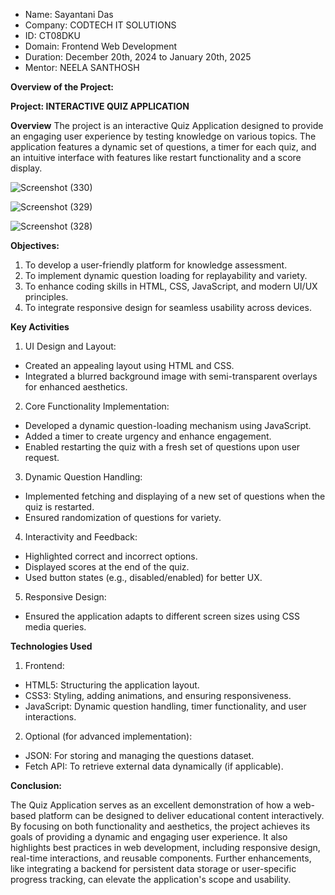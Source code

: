 * Name: Sayantani Das
* Company: CODTECH IT SOLUTIONS
* ID: CT08DKU
* Domain: Frontend Web Development
* Duration: December 20th, 2024 to January 20th, 2025
* Mentor: NEELA SANTHOSH

**Overview of the Project:**

**Project: INTERACTIVE QUIZ APPLICATION**

**Overview**
The project is an interactive Quiz Application designed to provide an engaging user experience by testing knowledge on various topics. The application features a dynamic set of questions, a timer for each quiz, and an intuitive interface with features like restart functionality and a score display.

![Screenshot (330)](https://github.com/user-attachments/assets/dc857684-fd21-48b7-aac2-20c09f0009a6)

![Screenshot (329)](https://github.com/user-attachments/assets/56f0ab32-ebda-4e46-96e9-df84d514f02a)

![Screenshot (328)](https://github.com/user-attachments/assets/a8516c24-49e8-4d83-a04a-febdf26ba1a8)

**Objectives:**
1) To develop a user-friendly platform for knowledge assessment.
2) To implement dynamic question loading for replayability and variety.
3) To enhance coding skills in HTML, CSS, JavaScript, and modern UI/UX principles.
4) To integrate responsive design for seamless usability across devices.

**Key Activities**
1) UI Design and Layout:
 * Created an appealing layout using HTML and CSS.
 * Integrated a blurred background image with semi-transparent overlays for enhanced aesthetics.

2) Core Functionality Implementation:
 * Developed a dynamic question-loading mechanism using JavaScript.
 * Added a timer to create urgency and enhance engagement.
 * Enabled restarting the quiz with a fresh set of questions upon user request.

3) Dynamic Question Handling:
 * Implemented fetching and displaying of a new set of questions when the quiz is restarted.
 * Ensured randomization of questions for variety.

4) Interactivity and Feedback:
 * Highlighted correct and incorrect options.
 * Displayed scores at the end of the quiz.
 * Used button states (e.g., disabled/enabled) for better UX.

5) Responsive Design:
 * Ensured the application adapts to different screen sizes using CSS media queries.

**Technologies Used**
1) Frontend:
 * HTML5: Structuring the application layout.
 * CSS3: Styling, adding animations, and ensuring responsiveness.
 * JavaScript: Dynamic question handling, timer functionality, and user interactions.

2) Optional (for advanced implementation):
 * JSON: For storing and managing the questions dataset.
 * Fetch API: To retrieve external data dynamically (if applicable).

**Conclusion:**

The Quiz Application serves as an excellent demonstration of how a web-based platform can be designed to deliver educational content interactively. By focusing on both functionality and aesthetics, the project achieves its goals of providing a dynamic and engaging user experience. It also highlights best practices in web development, including responsive design, real-time interactions, and reusable components.
Further enhancements, like integrating a backend for persistent data storage or user-specific progress tracking, can elevate the application's scope and usability.
